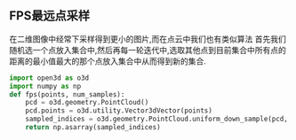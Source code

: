 ## FPS最远点采样
在二维图像中经常下采样得到更小的图片,而在点云中我们也有类似算法
首先我们随机选一个点放入集合中,然后再每一轮迭代中,选取其他点到目前集合中所有点的距离的最小值最大的那个点放入集合中从而得到新的集合.
```python
import open3d as o3d 
import numpy as np 
def fps(points, num_samples): 
	pcd = o3d.geometry.PointCloud() 
	pcd.points = o3d.utility.Vector3dVector(points)
	sampled_indices = o3d.geometry.PointCloud.uniform_down_sample(pcd, num_samples) 
	return np.asarray(sampled_indices)
```